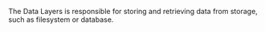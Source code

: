 The Data Layers is responsible for storing and retrieving data from storage, such as filesystem or database.